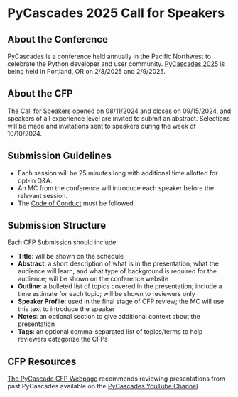 # PyCascades 2025 Call for Speakers
## About the Conference
PyCascades is a conference held annually in the Pacific Northwest to celebrate the Python developer and user community. [PyCascades 2025](https://2025.pycascades.com/) is being held in Portland, OR on 2/8/2025 and 2/9/2025.

## About the CFP
The Call for Speakers opened on 08/11/2024 and closes on 09/15/2024, and speakers of all experience level are invited to submit an abstract. Selections will be made and invitations sent to speakers during the week of 10/10/2024.

## Submission Guidelines
- Each session will be 25 minutes long with additional time allotted for opt-in Q&A.
- An MC from the conference will introduce each speaker before the relevant session.
- The [Code of Conduct](https://2025.pycascades.com/about/code-of-conduct/) must be followed.

## Submission Structure
Each CFP Submission should include:
- **Title**: will be shown on the schedule
- **Abstract**: a short description of what is in the presentation, what the audience will learn, and what type of background is required for the audience; will be shown on the conference website
- **Outline**: a bulleted list of topics covered in the presentation; include a time estimate for each topic; will be shown to reviewers only
- **Speaker Profile**: used in the final stage of CFP review; the MC will use this text to introduce the speaker
- **Notes**: an optional section to give additional context about the presentation
- **Tags**: an optional comma-separated list of topics/terms to help reviewers categorize the CFPs

## CFP Resources
[The PyCascade CFP Webpage](https://pretalx.com/pycascades-2025/cfp) recommends reviewing presentations from past PyCascades available on the [PyCascades YouTube Channel](https://www.youtube.com/c/PyCascades).
